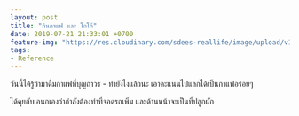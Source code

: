 ```yaml
---
layout: post
title: "กินกาแฟ และ โกโก้"
date: 2019-07-21 21:33:01 +0700
feature-img: "https://res.cloudinary.com/sdees-reallife/image/upload/v1555658919/sample_feature_img.png"
tags:
- Reference
---
```

วันนี้ได้รู้ว่ามาดื่มกาแฟที่บุญถาวร - ทำยังไงแล้วนะ เอาคะแนนไปแลกได้เป็นกาแฟอร่อยๆ

<i class="fa fa-child" style="color:plum"></i>

ได้คุยกับเอนกเองว่ากำลังต้องทำที่จอดรถเพิ่ม และด้านหน้าจะเป็นที่ปลูกผัก
